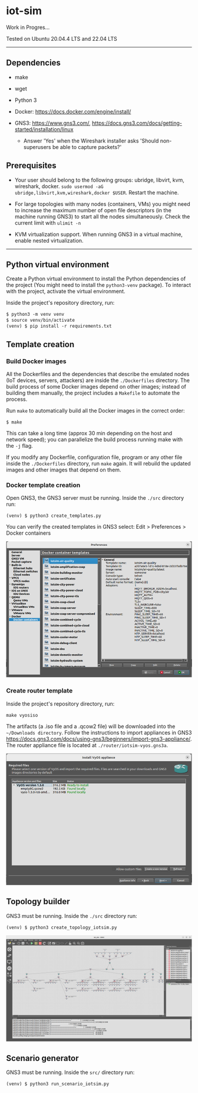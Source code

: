 # iot-sim

Work in Progres...

Tested on Ubuntu 20.04.4 LTS and 22.04 LTS

---

## Dependencies

- make

- wget

- Python 3

- Docker: https://docs.docker.com/engine/install/

- GNS3: https://www.gns3.com/, https://docs.gns3.com/docs/getting-started/installation/linux
    - Answer 'Yes' when the Wireshark installer asks 'Should non-superusers be able to capture packets?'

## Prerequisites

- Your user should belong to the following groups: ubridge, libvirt, kvm, wireshark, docker. `sudo usermod -aG ubridge,libvirt,kvm,wireshark,docker $USER`. Restart the machine.


- For large topologies with many nodes (containers, VMs) you might need to increase the maximum number of open file descriptors (in the machine running GNS3) to start all the nodes simultaneously. Check the current limit with `ulimit -n`

- KVM virtualization support. When running GNS3 in a virtual machine, enable nested virtualization.

---

## Python virtual environment

Create a Python virtual environment to install the Python dependencies of the project (You might need to install the `python3-venv` package). To interact with the project, activate the virtual environment.

Inside the project's repository directory, run:

```
$ python3 -m venv venv
$ source venv/bin/activate
(venv) $ pip install -r requirements.txt
```

## Template creation

### Build Docker images

All the Dockerfiles and the dependencies that describe the emulated nodes (IoT devices, servers, attackers) are inside the `./Dockerfiles` directory. The build process of some Docker images depend on other images; instead of building them manually, the project includes a `Makefile` to automate the process.

Run `make` to automatically build all the Docker images in the correct order:
```
$ make
```

This can take a long time (approx 30 min depending on the host and network speed); you can parallelize the build process running make with the `-j` flag.

If you modify any Dockerfile, configuration file, program or any other file inside the `./Dockerfiles` directory, run `make` again. It will rebuild the updated images and other images that depend on them.

### Docker template creation

Open GNS3, the GNS3 server must be running.
Inside the `./src` directory run:
```
(venv) $ python3 create_templates.py
```

You can verify the created templates in GNS3 select: Edit > Preferences > Docker containers

![gns3 templates](img/gns3_templates.png)

### Create router template

Inside the project's repository directory, run:

```
make vyosiso
```

The artifacts (a .iso file and a .qcow2 file) will be downloaded into the `~/Downloads directory`. Follow the instructions to import appliances in GNS3 https://docs.gns3.com/docs/using-gns3/beginners/import-gns3-appliance/. The router appliance file is located at `./router/iotsim-vyos.gns3a`.

![gns3 install vyos appliance](img/gns3_installvyosappliance.png)

## Topology builder

GNS3 must be running.
Inside the `./src` directory run:
```
(venv) $ python3 create_topology_iotsim.py
```

![gns3 topology](img/gns3_topology.png)

## Scenario generator

GNS3 must be running.
Inside the `src/` directory run:
```
(venv) $ python3 run_scenario_iotsim.py
```
